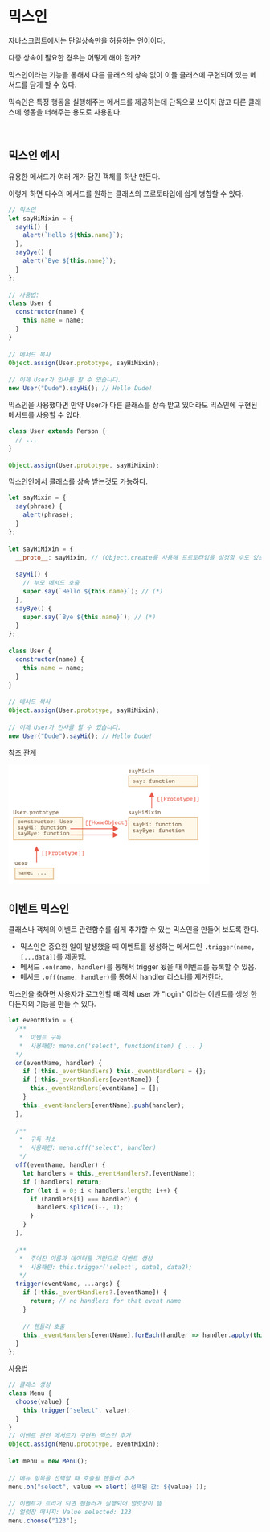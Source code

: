 # 믹스인
자바스크립트에서는 단일상속만을 허용하는 언어이다. 

다중 상속이 필요한 경우는 어떻게 해야 할까? 

믹스인이라는 기능을 통해서 다른 클래스의 상속 없이 이들 클래스에 구현되어 있는 메서드를 담게 할 수 있다. 

믹슥인은 특정 행동을 실행해주는 메서드를 제공하는데 단독으로 쓰이지 않고 다른 클래스에 행동을 더해주는 용도로 사용된다.

<br/>

## 믹스인 예시
유용한 메서드가 여러 개가 담긴 객체를 하난 만든다. 

이렇게 하면 다수의 메서드를 원하는 클래스의 프로토타입에 쉽게 병합할 수 있다. 

```js
// 믹스인
let sayHiMixin = {
  sayHi() {
    alert(`Hello ${this.name}`);
  },
  sayBye() {
    alert(`Bye ${this.name}`);
  }
};

// 사용법:
class User {
  constructor(name) {
    this.name = name;
  }
}

// 메서드 복사
Object.assign(User.prototype, sayHiMixin);

// 이제 User가 인사를 할 수 있습니다.
new User("Dude").sayHi(); // Hello Dude!
```

믹스인을 사용했다면 만약 User가 다른 클래스를 상속 받고 있더라도 믹스인에 구현된 메서드를 사용할 수 있다. 

```js
class User extends Person {
  // ...
}

Object.assign(User.prototype, sayHiMixin);
```

믹스인인에서 클래스를 상속 받는것도 가능하다.
```js
let sayMixin = {
  say(phrase) {
    alert(phrase);
  }
};

let sayHiMixin = {
  __proto__: sayMixin, // (Object.create를 사용해 프로토타입을 설정할 수도 있습니다.)

  sayHi() {
    // 부모 메서드 호출
    super.say(`Hello ${this.name}`); // (*)
  },
  sayBye() {
    super.say(`Bye ${this.name}`); // (*)
  }
};

class User {
  constructor(name) {
    this.name = name;
  }
}

// 메서드 복사
Object.assign(User.prototype, sayHiMixin);

// 이제 User가 인사를 할 수 있습니다.
new User("Dude").sayHi(); // Hello Dude!
```

참조 관계

<img src="imgs/9-7-1.png" width="400">

<br/>

## 이벤트 믹스인
클래스나 객체의 이벤트 관련함수를 쉽게 추가할 수 있는 믹스인을 만들어 보도록 한다. 

- 믹스인은 중요한 일이 발생했을 때 이벤트를 생성하는 메서드인 `.trigger(name, [...data])`를 제공함.
- 메서드 `.on(name, handler)`를 통해서 trigger 됬을 때 이벤트를 등록할 수 있음.
- 메서드 `.off(name, handler)`를 통해서 handler 리스너를 제거한다. 

믹스인을 축하면 사용자가 로그인할 때 객체 user 가 "login" 이라는 이벤트를 생성 한다든지의 기능을 만들 수 있다.

```js
let eventMixin = {
  /**
   *  이벤트 구독
   *  사용패턴: menu.on('select', function(item) { ... }
  */
  on(eventName, handler) {
    if (!this._eventHandlers) this._eventHandlers = {};
    if (!this._eventHandlers[eventName]) {
      this._eventHandlers[eventName] = [];
    }
    this._eventHandlers[eventName].push(handler);
  },

  /**
   *  구독 취소
   *  사용패턴: menu.off('select', handler)
   */
  off(eventName, handler) {
    let handlers = this._eventHandlers?.[eventName];
    if (!handlers) return;
    for (let i = 0; i < handlers.length; i++) {
      if (handlers[i] === handler) {
        handlers.splice(i--, 1);
      }
    }
  },

  /**
   *  주어진 이름과 데이터를 기반으로 이벤트 생성
   *  사용패턴: this.trigger('select', data1, data2);
   */
  trigger(eventName, ...args) {
    if (!this._eventHandlers?.[eventName]) {
      return; // no handlers for that event name
    }

    // 핸들러 호출
    this._eventHandlers[eventName].forEach(handler => handler.apply(this, args));
  }
};
```

사용법
```js
// 클래스 생성
class Menu {
  choose(value) {
    this.trigger("select", value);
  }
}
// 이벤트 관련 메서드가 구현된 믹스인 추가
Object.assign(Menu.prototype, eventMixin);

let menu = new Menu();

// 메뉴 항목을 선택할 때 호출될 핸들러 추가
menu.on("select", value => alert(`선택된 값: ${value}`));

// 이벤트가 트리거 되면 핸들러가 실행되어 얼럿창이 뜸
// 얼럿창 메시지: Value selected: 123
menu.choose("123");
```